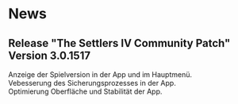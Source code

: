 # News
## Release "The Settlers IV Community Patch" Version 3.0.1517 

Anzeige der Spielversion in der App und im Hauptmenü.  
Vebesserung des Sicherungsprozesses in der App.  
Optimierung Oberfläche und Stabilität der App.  
